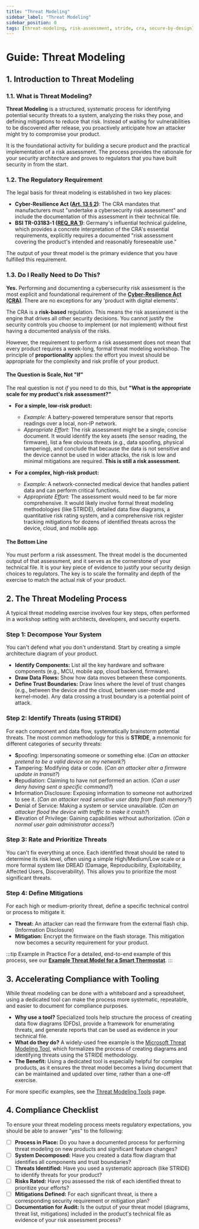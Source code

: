 ```yaml
---
title: "Threat Modeling"
sidebar_label: "Threat Modeling"
sidebar_position: 0
tags: [threat-modeling, risk-assessment, stride, cra, secure-by-design]
---
```

# Guide: Threat Modeling

## 1. Introduction to Threat Modeling

### 1.1. What is Threat Modeling?

**Threat Modeling** is a structured, systematic process for identifying potential security threats to a system, analyzing the risks they pose, and defining mitigations to reduce that risk. Instead of waiting for vulnerabilities to be discovered after release, you proactively anticipate how an attacker might try to compromise your product.

It is the foundational activity for building a secure product and the practical implementation of a risk assessment. The process provides the rationale for your security architecture and proves to regulators that you have built security in from the start.

### 1.2. The Regulatory Requirement

The legal basis for threat modeling is established in two key places:

-   **Cyber-Resilience Act ([Art. 13 § 2][cra_art13])**: The CRA mandates that manufacturers must "undertake a cybersecurity risk assessment" and include the documentation of this assessment in their technical file.
-   **BSI TR-03183-1 ([REQ_RA 1][bsi_tr_03183_p1])**: Germany's influential technical guideline, which provides a concrete interpretation of the CRA's essential requirements, explicitly requires a documented "risk assessment covering the product's intended and reasonably foreseeable use."

The output of your threat model is the primary evidence that you have fulfilled this requirement.

### 1.3. Do I Really Need to Do This?

**Yes.** Performing and documenting a cybersecurity risk assessment is the most explicit and foundational requirement of the **[Cyber-Resilience Act (CRA)](./../../standards/eu/cra-overview.md)**. There are no exceptions for any 'product with digital elements'.

The CRA is a **risk-based** regulation. This means the risk assessment is the engine that drives all other security decisions. You cannot justify the security controls you choose to implement (or not implement) without first having a documented analysis of the risks.

However, the requirement to perform a risk assessment does not mean that every product requires a week-long, formal threat modeling workshop. The principle of **proportionality** applies: the effort you invest should be appropriate for the complexity and risk profile of your product.

#### The Question is Scale, Not "If"

The real question is not *if* you need to do this, but **"What is the appropriate scale for my product's risk assessment?"**

-   **For a simple, low-risk product:**
    -   *Example:* A battery-powered temperature sensor that reports readings over a local, non-IP network.
    -   *Appropriate Effort:* The risk assessment might be a single, concise document. It would identify the key assets (the sensor reading, the firmware), list a few obvious threats (e.g., data spoofing, physical tampering), and conclude that because the data is not sensitive and the device cannot be used in wider attacks, the risk is low and minimal mitigations are required. **This is still a risk assessment.**

-   **For a complex, high-risk product:**
    -   *Example:* A network-connected medical device that handles patient data and can perform critical functions.
    -   *Appropriate Effort:* The assessment would need to be far more comprehensive. It would likely involve formal threat modeling methodologies (like STRIDE), detailed data flow diagrams, a quantitative risk rating system, and a comprehensive risk register tracking mitigations for dozens of identified threats across the device, cloud, and mobile app.

#### The Bottom Line

You must perform a risk assessment. The threat model is the documented output of that assessment, and it serves as the cornerstone of your technical file. It is your key piece of evidence to justify your security design choices to regulators. The key is to scale the formality and depth of the exercise to match the actual risk of your product.

## 2. The Threat Modeling Process

A typical threat modeling exercise involves four key steps, often performed in a workshop setting with architects, developers, and security experts.

### Step 1: Decompose Your System
You can't defend what you don't understand. Start by creating a simple architecture diagram of your product.
- **Identify Components:** List all the key hardware and software components (e.g., MCU, mobile app, cloud backend, firmware).
- **Draw Data Flows:** Show how data moves between these components.
- **Define Trust Boundaries:** Draw lines where the level of trust changes (e.g., between the device and the cloud, between user-mode and kernel-mode). Any data crossing a trust boundary is a potential point of attack.

### Step 2: Identify Threats (using STRIDE)
For each component and data flow, systematically brainstorm potential threats. The most common methodology for this is **STRIDE**, a mnemonic for different categories of security threats:
- **S**poofing: Impersonating someone or something else. (*Can an attacker pretend to be a valid device on my network?*)
- **T**ampering: Modifying data or code. (*Can an attacker alter a firmware update in transit?*)
- **R**epudiation: Claiming to have not performed an action. (*Can a user deny having sent a specific command?*)
- **I**nformation Disclosure: Exposing information to someone not authorized to see it. (*Can an attacker read sensitive user data from flash memory?*)
- **D**enial of Service: Making a system or service unavailable. (*Can an attacker flood the device with traffic to make it crash?*)
- **E**levation of Privilege: Gaining capabilities without authorization. (*Can a normal user gain administrator access?*)

### Step 3: Rate and Prioritize Threats
You can't fix everything at once. Each identified threat should be rated to determine its risk level, often using a simple High/Medium/Low scale or a more formal system like DREAD (Damage, Reproducibility, Exploitability, Affected Users, Discoverability). This allows you to prioritize the most significant threats.

### Step 4: Define Mitigations
For each high or medium-priority threat, define a specific technical control or process to mitigate it.
- **Threat:** An attacker can read the firmware from the external flash chip. (Information Disclosure)
- **Mitigation:** Encrypt the firmware on the flash storage. This mitigation now becomes a security requirement for your product.

:::tip Example in Practice
For a detailed, end-to-end example of this process, see our **[Example Threat Model for a Smart Thermostat](../../resources/example-documents/threat-model-smart-thermostat.md)**.
:::

## 3. Accelerating Compliance with Tooling

While threat modeling can be done with a whiteboard and a spreadsheet, using a dedicated tool can make the process more systematic, repeatable, and easier to document for compliance purposes.

-   **Why use a tool?** Specialized tools help structure the process of creating data flow diagrams (DFDs), provide a framework for enumerating threats, and generate reports that can be used as evidence in your technical file.
-   **What do they do?** A widely-used free example is the [Microsoft Threat Modeling Tool](https://aka.ms/tmt), which formalizes the process of creating diagrams and identifying threats using the STRIDE methodology.
-   **The Benefit:** Using a dedicated tool is especially helpful for complex products, as it ensures the threat model becomes a living document that can be maintained and updated over time, rather than a one-off exercise.

For more specific examples, see the [Threat Modeling Tools](../../tools/threat-modeling-tools.md) page.

## 4. Compliance Checklist

To ensure your threat modeling process meets regulatory expectations, you should be able to answer "yes" to the following:

- [ ] **Process in Place:** Do you have a documented process for performing threat modeling on new products and significant feature changes?
- [ ] **System Decomposed:** Have you created a data flow diagram that identifies all components and trust boundaries?
- [ ] **Threats Identified:** Have you used a systematic approach (like STRIDE) to identify threats for your product?
- [ ] **Risks Rated:** Have you assessed the risk of each identified threat to prioritize your efforts?
- [ ] **Mitigations Defined:** For each significant threat, is there a corresponding security requirement or mitigation plan?
- [ ] **Documentation for Audit:** Is the output of your threat model (diagrams, threat list, mitigations) included in the product's technical file as evidence of your risk assessment process?

<!-- Citations -->
[cra_art13]: https://eur-lex.europa.eu/legal-content/EN/TXT/?uri=CELEX:02024R2847-20241120#art_13 "CRA Article 13 – Obligations of manufacturers"
[bsi_tr_03183_p1]: https://www.bsi.bund.de/SharedDocs/Downloads/EN/BSI/Publications/TechGuidelines/TR03183/BSI-TR-03183-1-0_9_0.pdf "BSI TR-03183 Part 1: General requirements"